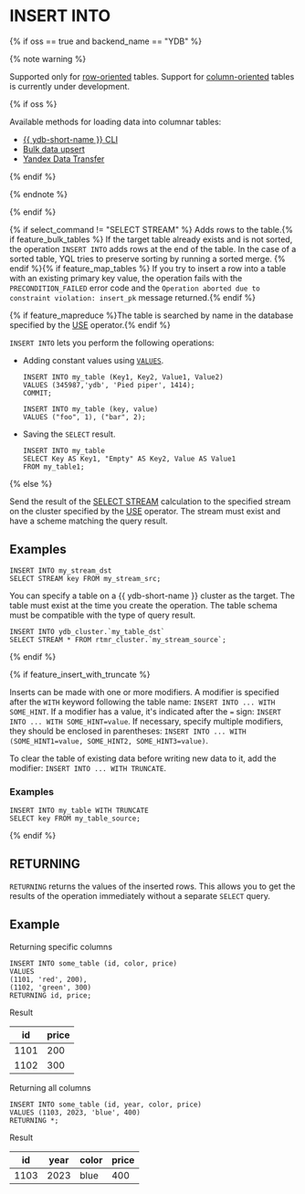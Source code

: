# INSERT INTO

{% if oss == true and backend_name == "YDB" %}

{% note warning %}

Supported only for [row-oriented](../../../concepts/datamodel/table.md#row-oriented-tables) tables. Support for [column-oriented](../../../concepts/datamodel/table.md#column-oriented-tables) tables is currently under development.

{% if oss %}

Available methods for loading data into columnar tables:

* [{{ ydb-short-name }} CLI](../../../reference/ydb-cli/export-import/import-file.md)
* [Bulk data upsert](../../../recipes/ydb-sdk/bulk-upsert.md)
* [Yandex Data Transfer](https://yandex.cloud/ru/services/data-transfer)

{% endif %}

{% endnote %}

{% endif %}

{% if select_command != "SELECT STREAM" %} Adds rows to the table.{% if feature_bulk_tables %} If the target table already exists and is not sorted, the operation `INSERT INTO` adds rows at the end of the table. In the case of a sorted table, YQL tries to preserve sorting by running a sorted merge. {% endif %}{% if feature_map_tables %} If you try to insert a row into a table with an existing primary key value, the operation fails with the `PRECONDITION_FAILED` error code and the `Operation aborted due to constraint violation: insert_pk` message returned.{% endif %}

{% if feature_mapreduce %}The table is searched by name in the database specified by the [USE](use.md) operator.{% endif %}

`INSERT INTO` lets you perform the following operations:

* Adding constant values using [`VALUES`](values.md).

  ```yql
  INSERT INTO my_table (Key1, Key2, Value1, Value2)
  VALUES (345987,'ydb', 'Pied piper', 1414);
  COMMIT;
  ```

  ```yql
  INSERT INTO my_table (key, value)
  VALUES ("foo", 1), ("bar", 2);
  ```

* Saving the `SELECT` result.

  ```yql
  INSERT INTO my_table
  SELECT Key AS Key1, "Empty" AS Key2, Value AS Value1
  FROM my_table1;
  ```

{% else %}

Send the result of the [SELECT STREAM](select_stream.md) calculation to the specified stream on the cluster specified by the [USE](use.md) operator. The stream must exist and have a scheme matching the query result.

## Examples

```yql
INSERT INTO my_stream_dst
SELECT STREAM key FROM my_stream_src;
```

You can specify a table on a {{ ydb-short-name }} cluster as the target. The table must exist at the time you create the operation. The table schema must be compatible with the type of query result.


```yql
INSERT INTO ydb_cluster.`my_table_dst`
SELECT STREAM * FROM rtmr_cluster.`my_stream_source`;
```

{% endif %}



{% if feature_insert_with_truncate %}

Inserts can be made with one or more modifiers. A modifier is specified after the `WITH` keyword following the table name: `INSERT INTO ... WITH SOME_HINT`.
If a modifier has a value, it's indicated after the `=` sign: `INSERT INTO ... WITH SOME_HINT=value`.
If necessary, specify multiple modifiers, they should be enclosed in parentheses: `INSERT INTO ... WITH (SOME_HINT1=value, SOME_HINT2, SOME_HINT3=value)`.

To clear the table of existing data before writing new data to it, add the modifier: `INSERT INTO ... WITH TRUNCATE`.

### Examples

```yql
INSERT INTO my_table WITH TRUNCATE
SELECT key FROM my_table_source;
```

{% endif %}

## RETURNING

`RETURNING` returns the values of the inserted rows. This allows you to get the results of the operation immediately without a separate `SELECT` query.

## Example

Returning specific columns

```
INSERT INTO some_table (id, color, price)
VALUES
(1101, 'red', 200),
(1102, 'green', 300)
RETURNING id, price;
```

Result

|id|price|
|-|-|
|1101|200|
|1102|300|

Returning all columns

```
INSERT INTO some_table (id, year, color, price)
VALUES (1103, 2023, 'blue', 400)
RETURNING *;
```

Result

|id|year|color|price|
|-|-|-|-|
|1103|2023|blue|400|
